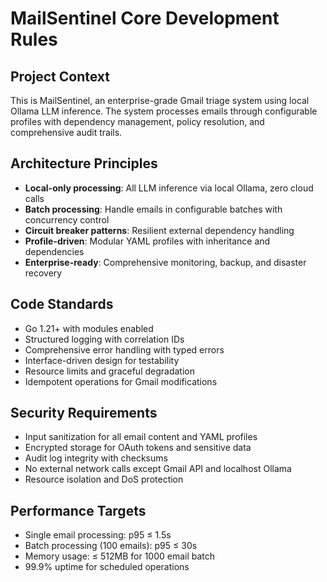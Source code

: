 # MailSentinel Core Development Rules

## Project Context
This is MailSentinel, an enterprise-grade Gmail triage system using local Ollama LLM inference. The system processes emails through configurable profiles with dependency management, policy resolution, and comprehensive audit trails.

## Architecture Principles
- **Local-only processing**: All LLM inference via local Ollama, zero cloud calls
- **Batch processing**: Handle emails in configurable batches with concurrency control
- **Circuit breaker patterns**: Resilient external dependency handling
- **Profile-driven**: Modular YAML profiles with inheritance and dependencies
- **Enterprise-ready**: Comprehensive monitoring, backup, and disaster recovery

## Code Standards
- Go 1.21+ with modules enabled
- Structured logging with correlation IDs
- Comprehensive error handling with typed errors
- Interface-driven design for testability
- Resource limits and graceful degradation
- Idempotent operations for Gmail modifications

## Security Requirements
- Input sanitization for all email content and YAML profiles
- Encrypted storage for OAuth tokens and sensitive data
- Audit log integrity with checksums
- No external network calls except Gmail API and localhost Ollama
- Resource isolation and DoS protection

## Performance Targets
- Single email processing: p95 ≤ 1.5s
- Batch processing (100 emails): p95 ≤ 30s
- Memory usage: ≤ 512MB for 1000 email batch
- 99.9% uptime for scheduled operations
